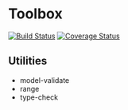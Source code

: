 # Toolbox

[![Build Status](https://travis-ci.org/phixid/toolbox.svg?branch=master)](https://travis-ci.org/phixid/toolbox)
[![Coverage Status](https://coveralls.io/repos/github/phixid/toolbox/badge.svg?branch=master)](https://coveralls.io/github/phixid/toolbox?branch=master)

## Utilities
- model-validate
- range
- type-check
